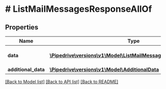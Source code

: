 # # ListMailMessagesResponseAllOf

## Properties

Name | Type | Description | Notes
------------ | ------------- | ------------- | -------------
**data** | [**\Pipedrive\versions\v1\Model\ListMailMessagesResponseAllOfData[]**](ListMailMessagesResponseAllOfData.md) | The array of mail messages |
**additional_data** | [**\Pipedrive\versions\v1\Model\AdditionalData**](AdditionalData.md) |  |

[[Back to Model list]](../../README.md#models) [[Back to API list]](../../README.md#endpoints) [[Back to README]](../../README.md)

